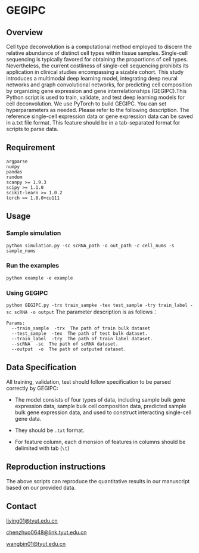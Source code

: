 # GEGIPC

## Overview 

Cell type deconvolution is a computational method employed to discern the relative abundance of distinct cell types within tissue samples. Single-cell sequencing is typically favored for obtaining the proportions of cell types. Nevertheless, the current costliness of single-cell sequencing prohibits its application in clinical studies encompassing a sizable cohort. This study introduces a multimodal deep learning model, integrating deep neural networks and graph convolutional networks, for predicting cell composition by organizing gene expression and gene interrelationships (GEGIPC).This Python script is used to train, validate, and test deep learning models for cell deconvolution. We use PyTorch to build GEGIPC. You can set hyperparameters as needed. Please refer to the following description. The reference single-cell expression data or gene expression data can be saved in a.txt file format. This feature should be in a tab-separated format for scripts to parse data.

## Requirement

```
argparse
numpy
pandas
random
scanpy >= 1.9.3
scipy >= 1.1.0
scikit-learn >= 1.0.2
torch == 1.8.0+cu111
```
## Usage 
### Sample simulation
`python simulation.py -sc scRNA_path -o out_path -c cell_nums -s sample_nums`
### Run the examples
`python example -e example`
### Using GEGIPC
`python GEGIPC.py -trx train_sampke -tex test_sample -try train_label -sc scRNA -o output`
The parameter description is as follows：
```
Params:
  --train_sample  -trx  The path of train bulk dataset
  --test_sample  -tex  The path of test bulk dataset.
  --train_label  -try  The path of train label dataset.
  --scRNA  -sc  The path of scRNA dataset.
  --output  -o  The path of outputed dataset.
```

## Data Specification

All training, validation, test should follow specification to be parsed correctly by GEGIPC:

* The model consists of four types of data, including sample bulk gene expression data, sample bulk cell composition data, predicted sample bulk gene expression data, and used to construct interacting single-cell gene data.

* They should be `.txt` format.

* For feature column, each dimension of features in columns should be delimited with tab (`\t`)


## Reproduction instructions

The above scripts can reproduce the quantitative results in our manuscript based on our provided data.

## Contact 

liying01@tyut.edu.cn

chenzhuo0648@link.tyut.edu.cn

wangbin01@tyut.edu.cn
